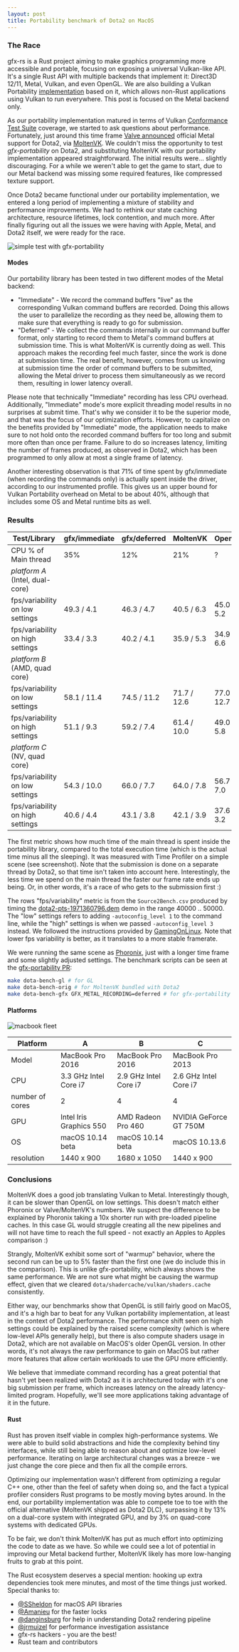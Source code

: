```yaml
---
layout: post
title: Portability benchmark of Dota2 on MacOS
---
```


### The Race

gfx-rs is a Rust project aiming to make graphics programming more accessible and portable, focusing on exposing a universal Vulkan-like API. It's a single Rust API with multiple backends that implement it: Direct3D 12/11, Metal, Vulkan, and even OpenGL. We are also building a Vulkan Portability [implementation](https://github.com/gfx-rs/portability) based on it, which allows non-Rust applications using Vulkan to run everywhere. This post is focused on the Metal backend only.

As our portability implementation matured in terms of Vulkan [Conformance Test Suite](https://github.com/KhronosGroup/VK-GL-CTS) coverage, we started to ask questions about performance. Fortunately, just around this time frame [Valve announced](https://twitter.com/plagman2/status/1002324195135520768?lang=en) official Metal support for Dota2, via [MoltenVK](https://github.com/KhronosGroup/MoltenVK). We couldn't miss the opportunity to test _gfx-portability_ on Dota2, and substituting MoltenVK with our portability implementation appeared straightforward. The initial results were... slightly discouraging. For a while we weren't able to get the game to start, due to our Metal backend was missing some required features, like compressed texture support.

Once Dota2 became functional under our portability implementation, we entered a long period of implementing a mixture of stability and performance improvements. We had to rethink our state caching architecture, resource lifetimes, lock contention, and much more. After finally figuring out all the issues we were having with Apple, Metal, and Dota2 itself, we were ready for the race.

![simple test with gfx-portability](/img/dota-simple.jpg)

#### Modes

Our portability library has been tested in two different modes of the Metal backend:
  - "Immediate" - We record the command buffers "live" as the corresponding Vulkan command buffers are recorded. Doing this allows the user to parallelize the recording as they need be, allowing them to make sure that everything is ready to go for submission.
  - "Deferred" - We collect the commands internally in our command buffer format, only starting to record them to Metal's command buffers at submission time. This is what MoltenVK is currently doing as well. This approach makes the recording feel much faster, since the work is done at submission time. The real benefit, however, comes from us knowing at submission time the order of command buffers to be submitted, allowing the Metal driver to process them simultaneously as we record them, resulting in lower latency overall.

Please note that technically "Immediate" recording has less CPU overhead. Additionally, "Immediate" mode's more explicit threading model results in no surprises at submit time. That's why we consider it to be the superior mode, and that was the focus of our optimization efforts. However, to capitalize on the benefits provided by "Immediate" mode, the application needs to make sure to not hold onto the recorded command buffers for too long and submit more often than once per frame. Failure to do so increases latency, limiting the number of frames produced, as observed in Dota2, which has been programmed to only allow at most a single frame of latency.

Another interesting observation is that 71% of time spent by gfx/immediate (when recording the commands only) is actually spent inside the driver, according to our instrumented profile. This gives us an upper bound for Vulkan Portability overhead on Metal to be about 40%, although that includes some OS and Metal runtime bits as well.

### Results

| Test/Library                     | gfx/immediate | gfx/deferred | MoltenVK     | OpenGL      |
| -------------------------------- | ------------- | ------------ | ------------ | ----------- |
| CPU % of Main thread             | 35%           | 12%          | 21%          | ?           |
| _platform A_ (Intel, dual-core)  | | | |
| fps/variability on low settings  | 49.3 / 4.1    | 46.3 / 4.7   | 40.5 / 6.3   | 45.0 / 5.2  |
| fps/variability on high settings | 33.4 / 3.3    | 40.2 / 4.1   | 35.9 / 5.3   | 34.9 / 6.6  |
| _platform B_ (AMD, quad core)    | | | |
| fps/variability on low settings  | 58.1 / 11.4   | 74.5 / 11.2  | 71.7 / 12.6  | 77.0 / 12.7 |
| fps/variability on high settings | 51.1 / 9.3    | 59.2 / 7.4   | 61.4 / 10.0  | 49.0 / 5.8  |
| _platform C_ (NV, quad core)     | | | |
| fps/variability on low settings  | 54.3 / 10.0   | 66.0 / 7.7   | 64.0 / 7.8   | 56.7 / 7.0  |
| fps/variability on high settings | 40.6 / 4.4    | 43.1 / 3.8   | 42.1 / 3.9   | 37.6 / 3.2  |

The first metric shows how much time of the main thread is spent inside the portability library, compared to the total execution time (which is the actual time minus all the sleeping). It was measured with Time Profiler on a simple scene (see screenshot). Note that the submission is done on a separate thread by Dota2, so that time isn't taken into account here. Interestingly, the less time we spend on the main thread the faster our frame rate ends up being. Or, in other words, it's a race of who gets to the submission first :)

The rows "fps/variability" metric is from the `Source2Bench.csv` produced by timing the [dota2-pts-1971360796.dem](http://www.phoronix-test-suite.com/benchmark-files/dota2-pts-1971360796.dem.tar.bz2) demo in the range 40000 .. 50000. The "low" settings refers to adding `-autoconfig_level 1` to the command line, while the "high" settings is when we passed `-autoconfig_level 3` instead. We followed the instructions provided by [GamingOnLinux](https://www.gamingonlinux.com/articles/want-to-benchmark-dota-2-on-linux-heres-how-to-do-it.7435). Note that lower fps variability is better, as it translates to a more stable framerate.

We were running the same scene as [Phoronix](https://www.phoronix.com/scan.php?page=news_item&px=Dota-2-Initial-Mac-Vulkan), just with a longer time frame and some slightly adjusted settings. The benchmark scripts can be seen at the [gfx-portability PR](https://github.com/gfx-rs/portability/pull/118):
```bash
make dota-bench-gl # for GL
make dota-bench-orig # for MoltenVK bundled with Dota2
make dota-bench-gfx GFX_METAL_RECORDING=deferred # for gfx-portability with "Deferred" recording
```

#### Platforms

![macbook fleet](/img/macbook-fleet.jpg)

| Platform         | A | B | C |
| ---------------- | - | - | - |
| Model            | MacBook Pro 2016 | MacBook Pro 2016 | MacBook Pro 2013 |
| CPU              | 3.3 GHz Intel Core i7 | 2.9 GHz Intel Core i7 | 2.6 GHz Intel Core i7 |
| number of cores  | 2 | 4 | 4
| GPU              | Intel Iris Graphics 550 | AMD Radeon Pro 460 | NVIDIA GeForce GT 750M |
| OS               | macOS 10.14 beta | macOS 10.14 beta | macOS 10.13.6 |
| resolution       | 1440 x 900 | 1680 x 1050 | 1440 x 900 |

### Conclusions

MoltenVK does a good job translating Vulkan to Metal. Interestingly though, it can be slower than OpenGL on low settings. This doesn't match either Phoronix or Valve/MoltenVK's numbers. We suspect the difference to be explained by Phoronix taking a 10x shorter run with pre-loaded pipeline caches. In this case GL would struggle creating all the new pipelines and will not have time to reach the full speed - not exactly an Apples to Apples comparison :)

Strangly, MoltenVK exhibit some sort of "warmup" behavior, where the second run can be up to 5% faster than the first one (we do include this in the comparison). This is unlike gfx-portability, which always shows the same performance. We are not sure what might be causing the warmup effect, given that we cleared `dota/shadercache/vulkan/shaders.cache` consistently.

Either way, our benchmarks show that OpenGL is still fairly good on MacOS, and it's a high bar to beat for any Vulkan portability implementation, at least in the context of Dota2 performance. The performance shift seen on high settings could be explained by the raised scene complexity (which is where low-level APIs generally help), but there is also compute shaders usage in Dota2, which are not available on MacOS's older OpenGL version. In other words, it's not always the raw performance to gain on MacOS but rather more features that allow certain workloads to use the GPU more efficiently.

We believe that immediate command recording has a great potential that hasn't yet been realized with Dota2 as it is architectured today with it's one big submission per frame, which increases latency on the already latency-limited program. Hopefully, we'll see more applications taking advantage of it in the future.

#### Rust

Rust has proven itself viable in complex high-performance systems. We were able to build solid abstractions and hide the complexity behind tiny interfaces, while still being able to reason about and optimize low-level performance. Iterating on large architectural changes was a breeze - we just change the core piece and then fix all the compile errors.

Optimizing our implementation wasn't different from optimizing a regular C++ one, other than the feel of safety when doing so, and the fact a typical profiler considers Rust programs to be mostly moving bytes around. In the end, our portability implementation was able to compete toe to toe with the official alternative (MoltenVK shipped as Dota2 DLC), surpassing it by 13% on a dual-core system with integrated GPU, and by 3% on quad-core systems with dedicated GPUs.

To be fair, we don't think MoltenVK has put as much effort into optimizing the code to date as we have. So while we could see a lot of potential in improving our Metal backend further, MoltenVK likely has more low-hanging fruits to grab at this point.

The Rust ecosystem deserves a special mention: hooking up extra dependencies took mere minutes, and most of the time things just worked. Special thanks to:
  - [@SSheldon](https://github.com/SSheldon) for macOS API libraries
  - [@Amanieu](https://github.com/Amanieu) for the faster locks
  - [@danginsburg](https://github.com/danginsburg) for help in understanding Dota2 rendering pipeline
  - [@jrmuizel](https://github.com/jrmuizel) for performance investigation assistance
  - gfx-rs hackers - you are the best!
  - Rust team and contributors
